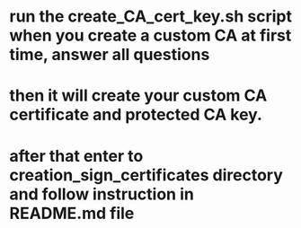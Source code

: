 # run the create_CA_cert_key.sh script when you create a custom CA at first time, answer all questions
# then it will create your custom CA certificate and protected CA key.
# after that enter to creation_sign_certificates directory and follow instruction in README.md file 

